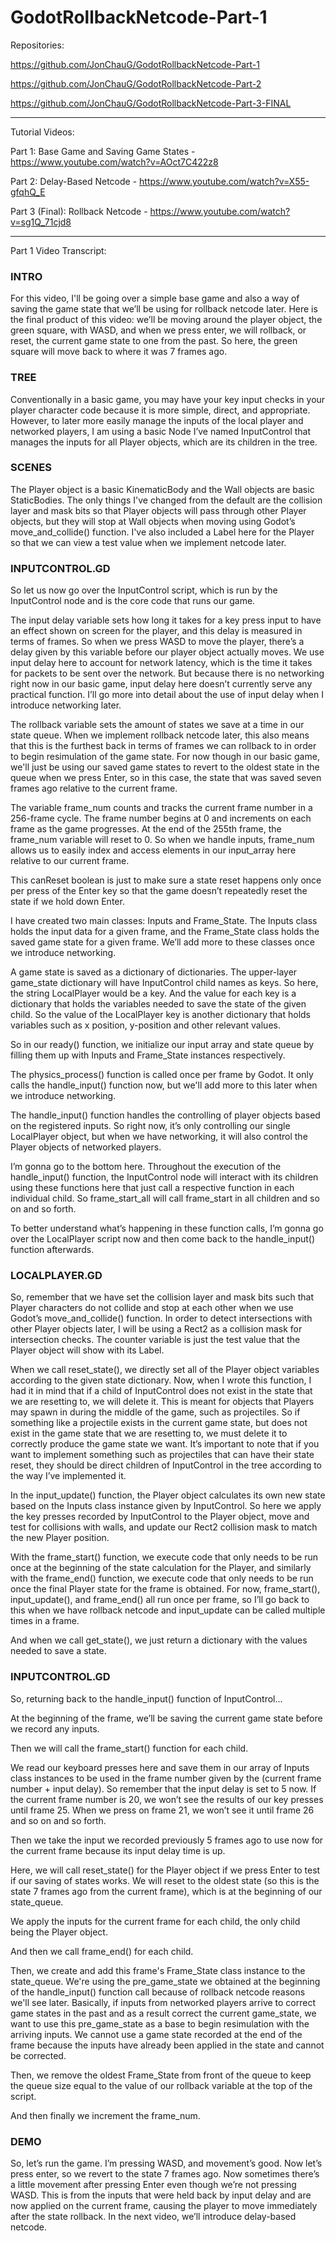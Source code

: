 # GodotRollbackNetcode-Part-1

Repositories:

https://github.com/JonChauG/GodotRollbackNetcode-Part-1

https://github.com/JonChauG/GodotRollbackNetcode-Part-2

https://github.com/JonChauG/GodotRollbackNetcode-Part-3-FINAL

---

Tutorial Videos:

Part 1: Base Game and Saving Game States - https://www.youtube.com/watch?v=AOct7C422z8

Part 2: Delay-Based Netcode - https://www.youtube.com/watch?v=X55-gfqhQ_E

Part 3 (Final): Rollback Netcode - https://www.youtube.com/watch?v=sg1Q_71cjd8

---

Part 1 Video Transcript:

### INTRO

  For this video, I'll be going over a simple base game and also a way of saving the game state that we’ll be using for rollback netcode later. Here is the final product of this video: we’ll be moving around the player object, the green square, with WASD, and when we press enter, we will rollback, or reset, the current game state to one from the past. So here, the green square will move back to where it was 7 frames ago.

### TREE

  Conventionally in a basic game, you may have your key input checks in your player character code because it is more simple, direct, and appropriate. However, to later more easily manage the inputs of the local player and networked players, I am using a basic Node I’ve named InputControl that manages the inputs for all Player objects, which are its children in the tree.

### SCENES

  The Player object is a basic KinematicBody and the Wall objects are basic StaticBodies. The only things I've changed from the default are the collision layer and mask bits so that Player objects will pass through other Player objects, but they will stop at Wall objects when moving using Godot’s move_and_collide() function. I've also included a Label here for the Player so that we can view a test value when we implement netcode later.

### INPUTCONTROL.GD

  So let us now go over the InputControl script, which is run by the InputControl node and is the core code that runs our game.

  The input delay variable sets how long it takes for a key press input to have an effect shown on screen for the player, and this delay is measured in terms of frames. So when we press WASD to move the player, there’s a delay given by this variable before our player object actually moves. We use input delay here to account for network latency, which is the time it takes for packets to be sent over the network. But because there is no networking right now in our basic game, input delay here doesn’t currently serve any practical function. I’ll go more into detail about the use of input delay when I introduce networking later.

  The rollback variable sets the amount of states we save at a time in our state queue. When we implement rollback netcode later, this also means that this is the furthest back in terms of frames we can rollback to in order to begin resimulation of the game state. For now though in our basic game, we'll just be using our saved game states to revert to the oldest state in the queue when we press Enter, so in this case, the state that was saved seven frames ago relative to the current frame.

  The variable frame_num counts and tracks the current frame number in a 256-frame cycle. The frame number begins at 0 and increments on each frame as the game progresses. At the end of the 255th frame, the frame_num variable will reset to 0. So when we handle inputs, frame_num allows us to easily index and access elements in our input_array here relative to our current frame.

  This canReset boolean is just to make sure a state reset happens only once per press of the Enter key so that the game doesn’t repeatedly reset the state if we hold down Enter.

  I have created two main classes: Inputs and Frame_State. The Inputs class holds the input data for a given frame, and the Frame_State class holds the saved game state for a given frame. We’ll add more to these classes once we introduce networking.

  A game state is saved as a dictionary of dictionaries. The upper-layer game_state dictionary will have InputControl child names as keys. So here, the string LocalPlayer would be a key. And the value for each key is a dictionary that holds the variables needed to save the state of the given child. So the value of the LocalPlayer key is another dictionary that holds variables such as x position, y-position and other relevant values. 

  So in our ready() function, we initialize our input array and state queue by filling them up with Inputs and Frame_State instances respectively.

  The physics_process() function is called once per frame by Godot. It only calls the handle_input() function now, but we'll add more to this later when we introduce networking.

  The handle_input() function handles the controlling of player objects based on the registered inputs. So right now, it’s only controlling our single LocalPlayer object, but when we have networking, it will also control the Player objects of networked players.

  I’m gonna go to the bottom here. Throughout the execution of the handle_input() function, the InputControl node will interact with its children using these functions here that just call a respective function in each individual child. So frame_start_all will call frame_start in all children and so on and so forth.

  To better understand what’s happening in these function calls, I’m gonna go over the LocalPlayer script now and then come back to the handle_input() function afterwards.

### LOCALPLAYER.GD

  So, remember that we have set the collision layer and mask bits such that Player characters do not collide and stop at each other when we use Godot’s move_and_collide() function. In order to detect intersections with other Player objects later, I will be using a Rect2 as a collision mask for intersection checks. The counter variable is just the test value that the Player object will show with its Label.
  
  When we call reset_state(), we directly set all of the Player object variables according to the given state dictionary. Now, when I wrote this function, I had it in mind that if a child of InputControl does not exist in the state that we are resetting to, we will delete it. This is meant for objects that Players may spawn in during the middle of the game, such as projectiles. So if something like a projectile exists in the current game state, but does not exist in the game state that we are resetting to, we must delete it to correctly produce the game state we want. It’s important to note that if you want to implement something such as projectiles that can have their state reset, they should be direct children of InputControl in the tree according to the way I’ve implemented it.

  In the input_update() function, the Player object calculates its own new state based on the Inputs class instance given by InputControl. So here we apply the key presses recorded by InputControl to the Player object, move and test for collisions with walls, and update our Rect2 collision mask to match the new Player position.

  With the frame_start() function, we execute code that only needs to be run once at the beginning of the state calculation for the Player, and similarly with the frame_end() function, we execute code that only needs to be run once the final Player state for the frame is obtained. For now, frame_start(), input_update(), and frame_end() all run once per frame, so I’ll go back to this when we have rollback netcode and input_update can be called multiple times in a frame.

  And when we call get_state(), we just return a dictionary with the values needed to save a state.

### INPUTCONTROL.GD

  So, returning back to the handle_input() function of InputControl...

  At the beginning of the frame, we’ll be saving the current game state before we record any inputs.

  Then we will call the frame_start() function for each child.

  We read our keyboard presses here and save them in our array of Inputs class instances to be used in the frame number given by the (current frame number + input delay). So remember that the input delay is set to 5 now. If the current frame number is 20, we won’t see the results of our key presses until frame 25. When we press on frame 21, we won’t see it until frame 26 and so on and so forth.

  Then we take the input we recorded previously 5 frames ago to use now for the current frame because its input delay time is up.

  Here, we will call reset_state() for the Player object if we press Enter to test if our saving of states works. We will reset to the oldest state (so this is the state 7 frames ago from the current frame), which is at the beginning of our state_queue.

  We apply the inputs for the current frame for each child, the only child being the Player object.

  And then we call frame_end() for each child.

  Then, we create and add this frame's Frame_State class instance to the state_queue. We're using the pre_game_state we obtained at the beginning of the handle_input() function call because of rollback netcode reasons we'll see later. Basically, if inputs from networked players arrive to correct game states in the past and as a result correct the current game_state, we want to use this pre_game_state as a base to begin resimulation with the arriving inputs. We cannot use a game state recorded at the end of the frame because the inputs have already been applied in the state and cannot be corrected. 

  Then, we remove the oldest Frame_State from front of the queue to keep the queue size equal to the value of our rollback variable at the top of the script.

  And then finally we increment the frame_num.

### DEMO

  So, let’s run the game. I’m pressing WASD, and movement’s good. Now let’s press enter, so we revert to the state 7 frames ago. Now sometimes there’s a little movement after pressing Enter even though we’re not pressing WASD. This is from the inputs that were held back by input delay and are now applied on the current frame, causing the player to move immediately after the state rollback. In the next video, we’ll introduce delay-based netcode.

